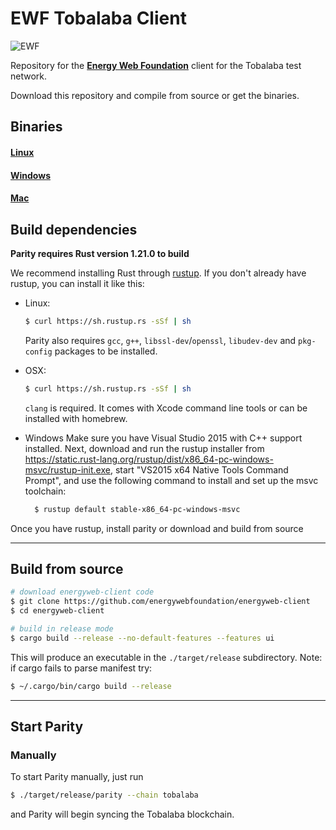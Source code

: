 # EWF Tobalaba Client

![EWF](http://energyweb.org/wp-content/uploads/2017/02/EnergyWebnoback-1.png)

Repository for the [**Energy Web Foundation**](http://energyweb.org/) client for the Tobalaba test network.

Download this repository and compile from source or get the binaries.

## Binaries

#### [Linux](https://tobalaba.slock.it/download/ewf-client-linux)

#### [Windows](https://tobalaba.slock.it/download/ewf-client-windows.exe)

#### [Mac](https://tobalaba.slock.it/download/ewf-client-mac.zip)


## Build dependencies

**Parity requires Rust version 1.21.0 to build**

We recommend installing Rust through [rustup](https://www.rustup.rs/). If you don't already have rustup, you can install it like this:

- Linux:
	```bash
	$ curl https://sh.rustup.rs -sSf | sh
	```

	Parity also requires `gcc`, `g++`, `libssl-dev`/`openssl`, `libudev-dev` and `pkg-config` packages to be installed.

- OSX:
	```bash
	$ curl https://sh.rustup.rs -sSf | sh
	```

	`clang` is required. It comes with Xcode command line tools or can be installed with homebrew.

- Windows
  Make sure you have Visual Studio 2015 with C++ support installed. Next, download and run the rustup installer from
	https://static.rust-lang.org/rustup/dist/x86_64-pc-windows-msvc/rustup-init.exe, start "VS2015 x64 Native Tools Command Prompt", and use the following command to install and set up the msvc toolchain:
  ```bash
	$ rustup default stable-x86_64-pc-windows-msvc
  ```

Once you have rustup, install parity or download and build from source

----

## Build from source

```bash
# download energyweb-client code
$ git clone https://github.com/energywebfoundation/energyweb-client
$ cd energyweb-client

# build in release mode
$ cargo build --release --no-default-features --features ui
```

This will produce an executable in the `./target/release` subdirectory.
Note: if cargo fails to parse manifest try:

```bash
$ ~/.cargo/bin/cargo build --release
```

----

## Start Parity

### Manually

To start Parity manually, just run

```bash
$ ./target/release/parity --chain tobalaba
```

and Parity will begin syncing the Tobalaba blockchain.

